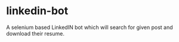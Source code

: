 # linkedin-bot
A selenium based LinkedIN bot which will search for given post and download their resume. 
